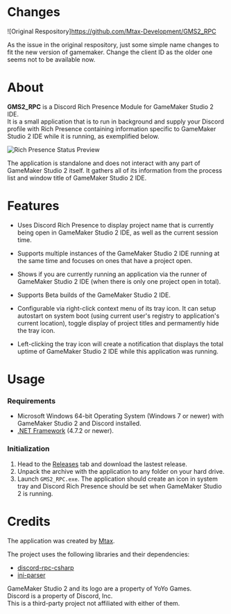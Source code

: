 # Changes
![Original Respository]https://github.com/Mtax-Development/GMS2_RPC

As the issue in the original respository, just some simple name changes to fit the new version of gamemaker. 
Change the client ID as the older one seems not to be available now.


# About
**GMS2_RPC** is a Discord Rich Presence Module for GameMaker Studio 2 IDE.     
It is a small application that is to run in background and supply your Discord profile with Rich Presence containing information specific to GameMaker Studio 2 IDE while it is running, as exemplified below.

![Rich Presence Status Preview](https://i.imgur.com/fWmYior.png)

The application is standalone and does not interact with any part of GameMaker Studio 2 itself. It gathers all of its information from the process list and window title of GameMaker Studio 2 IDE.


# Features

* Uses Discord Rich Presence to display project name that is currently being open in GameMaker Studio 2 IDE, as well as the current session time.
* Supports multiple instances of the GameMaker Studio 2 IDE running at the same time and focuses on ones that have a project open.
* Shows if you are currently running an application via the runner of GameMaker Studio 2 IDE (when there is only one project open in total).
* Supports Beta builds of the GameMaker Studio 2 IDE.

* Configurable via right-click context menu of its tray icon. It can setup autostart on system boot (using current user's registry to application's current location), toggle display of project titles and permamently hide the tray icon.
* Left-clicking the tray icon will create a notification that displays the total uptime of GameMaker Studio 2 IDE while this application was running.


# Usage

### Requirements

* Microsoft Windows 64-bit Operating System (Windows 7 or newer) with GameMaker Studio 2 and Discord installed.
* [.NET Framework](https://dotnet.microsoft.com/download/dotnet-framework) (4.7.2 or newer).

### Initialization

1. Head to the [Releases](https://github.com/Git-Mtax/GMS2_RPC/releases) tab and download the lastest release.
2. Unpack the archive with the application to any folder on your hard drive.
3. Launch `GMS2_RPC.exe`. The application should create an icon in system tray and Discord Rich Presence should be set when GameMaker Studio 2 is running.


# Credits

The application was created by [Mtax](https://github.com/Git-Mtax).

The project uses the following libraries and their dependencies:     
* [discord-rpc-csharp](https://github.com/Lachee/discord-rpc-csharp)
* [ini-parser](https://github.com/rickyah/ini-parser)

GameMaker Studio 2 and its logo are a property of YoYo Games.    
Discord is a property of Discord, Inc.    
This is a third-party project not affiliated with either of them.
